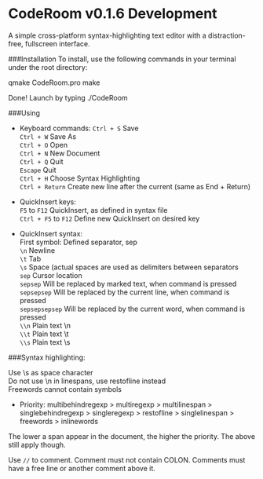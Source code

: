 CodeRoom v0.1.6 Development
================
A simple cross-platform syntax-highlighting text editor with a distraction-free, fullscreen interface.

###Installation
To install, use the following commands in your terminal under the root directory:

qmake CodeRoom.pro
make

Done! Launch by typing ./CodeRoom

###Using
* Keyboard commands:
`Ctrl + S`          Save  
`Ctrl + W`          Save As  
`Ctrl + O`          Open  
`Ctrl + N`          New Document  
`Ctrl + Q`          Quit  
`Escape`            Quit  
`Ctrl + H`          Choose Syntax Highlighting  
`Ctrl + Return`     Create new line after the current (same as End + Return)  

* QuickInsert keys:  
`F5` to `F12`         QuickInsert, as defined in syntax file  
`Ctrl + F5` to `F12`  Define new QuickInsert on desired key  

* QuickInsert syntax:  
First symbol:      Defined separator, sep  
`\n`                Newline  
`\t`                Tab  
`\s`                Space (actual spaces are used as delimiters between separators  
`sep`               Cursor location  
`sepsep`            Will be replaced by marked text, when command is pressed  
`sepsepsep`         Will be replaced by the current line, when command is pressed  
`sepsepsepsep`      Will be replaced by the current word, when command is pressed  
`\\n`               Plain text \n  
`\\t`               Plain text \t  
`\\s`              Plain text \s  

###Syntax highlighting:


Use \s as space character  
Do not use \n in linespans, use restofline instead  
Freewords cannot contain symbols  

* Priority:
multibehindregexp > multiregexp > multilinespan > singlebehindregexp > singleregexp > restofline > singlelinespan > freewords > inlinewords  

The lower a span appear in the document, the higher the priority. The above still apply though.  

Use `//` to comment. Comment must not contain COLON. Comments must have a free line or another comment above it.  
